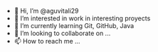 - 👋 Hi, I’m @aguvitali29
- 👀 I’m interested in work in interesting proyects
- 🌱 I’m currently learning Git, GitHub, Java
- 💞️ I’m looking to collaborate on ...
- 📫 How to reach me ...

<!---
aguvitali29/aguvitali29 is a ✨ special ✨ repository because its `README.md` (this file) appears on your GitHub profile.
You can click the Preview link to take a look at your changes.
--->
